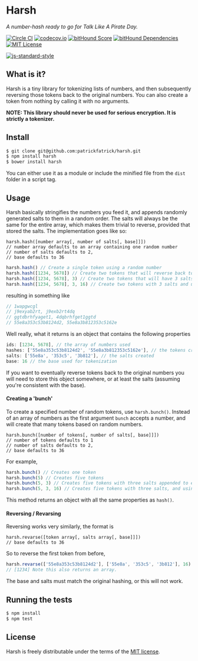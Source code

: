# Harsh

_A number-hash ready to go for Talk Like A Pirate Day._

[![Circle CI](https://circleci.com/gh/patrickfatrick/harsh.svg?style=shield)](https://circleci.com/gh/patrickfatrick/harsh)
[![codecov.io](https://codecov.io/github/patrickfatrick/harsh/coverage.svg?branch=master)](https://codecov.io/github/patrickfatrick/harsh?branch=master)
[![bitHound Score](https://www.bithound.io/github/patrickfatrick/harsh/badges/score.svg)](https://www.bithound.io/github/patrickfatrick/harsh)
[![bitHound Dependencies](https://www.bithound.io/github/patrickfatrick/harsh/badges/dependencies.svg)](https://www.bithound.io/github/patrickfatrick/harsh/master/dependencies/npm)
[![MIT License][license-image]][license-url]

[![js-standard-style](https://cdn.rawgit.com/feross/standard/master/badge.svg)](https://github.com/feross/standard)

## What is it?

Harsh is a tiny library for tokenizing lists of numbers, and then subsequently reversing those tokens back to the original numbers. You can also create a token from nothing by calling it with no arguments.

**NOTE: This library should never be used for serious encryption. It is strictly a tokenizer.**

## Install

```bash
$ git clone git@github.com:patrickfatrick/harsh.git
$ npm install harsh
$ bower install harsh
```

You can either use it as a module or include the minified file from the `dist` folder in a script tag.

## Usage

Harsh basically stringifies the numbers you feed it, and appends randomly generated salts to them in a random order. The salts will always be the same for the entire array, which makes them trivial to reverse, provided that stored the salts. The implementation goes like so:

```
harsh.hash([number array[, number of salts[, base]]])
// number array defaults to an array containing one random number
// number of salts defaults to 2,
// base defaults to 36
```

```javascript
harsh.hash() // Create a single token using a random number
harsh.hash([1234, 5678]) // Create two tokens that will reverse back to 1234 and 5678
harsh.hash([1234, 5678], 3) // Create two tokens that will have 3 salts appended to them
harsh.hash([1234, 5678], 3, 16) // Create two tokens with 3 salts and using base-16 (hexadecimal)
```

resulting in something like

```javascript
// 1wapgwcgl
// j9exyab2rt, j9exb2rt4dq
// ggtdbrhfyaget1, 4dqbrhfget1ggtd
// 55e8a353c53b8124d2, 55e8a3b812353c5162e
```

Well really, what it returns is an object that contains the following properties

```javascript
ids: [1234, 5678], // the array of numbers used
hashes: ['55e8a353c53b8124d2', '55e8a3b812353c5162e'], // the tokens created
salts: ['55e8a', '353c5', '3b812'], // the salts created
base: 16 // the base used for tokenization
```

If you want to eventually reverse tokens back to the original numbers you will need to store this object somewhere, or at least the salts (assuming you're consistent with the base).

#### Creating a 'bunch'

To create a specified number of random tokens, use `harsh.bunch()`. Instead of an array of numbers as the first argument `bunch` accepts a number, and will create that many tokens based on random numbers.

```
harsh.bunch([number of tokens[, number of salts[, base]]])
// number of tokens defaults to 1
// number of salts defaults to 2,
// base defaults to 36
```

For example,

```javascript
harsh.bunch() // Creates one token
harsh.bunch(5) // Creates five tokens
harsh.bunch(5, 3) // Creates five tokens with three salts appended to each one
harsh.bunch(5, 3, 16) // Creates five tokens with three salts, and using base-16 (hexadecimal)
```

This method returns an object with all the same properties as `hash()`.

#### Reversing / Revarsing

Reversing works very similarly, the format is

```
harsh.revarse([token array[, salts array[, base]]])
// base defaults to 36
```

So to reverse the first token from before, 

```javascript
harsh.revarse(['55e8a353c53b8124d2'], ['55e8a', '353c5', '3b812'], 16)
// [1234] Note this also returns an array.
```

The base and salts must match the original hashing, or this will not work.

## Running the tests

```bash
$ npm install
$ npm test
```

## License

Harsh is freely distributable under the terms of the [MIT license](./LICENSE).

[license-image]: http://img.shields.io/badge/license-MIT-blue.svg?style=flat
[license-url]: LICENSE